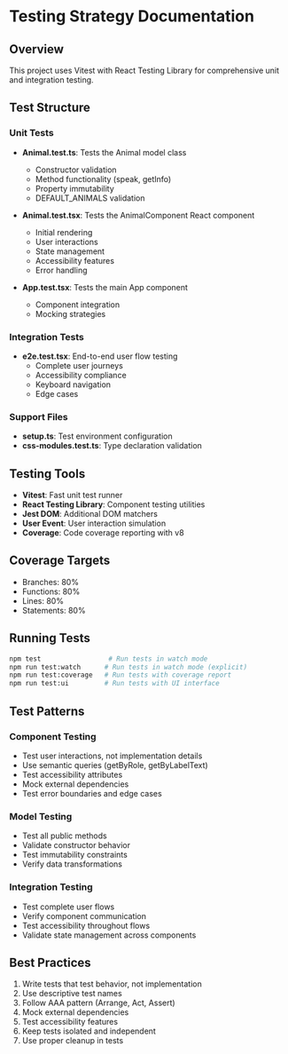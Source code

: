 # Testing Strategy Documentation

## Overview
This project uses Vitest with React Testing Library for comprehensive unit and integration testing.

## Test Structure

### Unit Tests
- **Animal.test.ts**: Tests the Animal model class
  - Constructor validation
  - Method functionality (speak, getInfo)
  - Property immutability
  - DEFAULT_ANIMALS validation

- **Animal.test.tsx**: Tests the AnimalComponent React component
  - Initial rendering
  - User interactions
  - State management
  - Accessibility features
  - Error handling

- **App.test.tsx**: Tests the main App component
  - Component integration
  - Mocking strategies

### Integration Tests
- **e2e.test.tsx**: End-to-end user flow testing
  - Complete user journeys
  - Accessibility compliance
  - Keyboard navigation
  - Edge cases

### Support Files
- **setup.ts**: Test environment configuration
- **css-modules.test.ts**: Type declaration validation

## Testing Tools
- **Vitest**: Fast unit test runner
- **React Testing Library**: Component testing utilities
- **Jest DOM**: Additional DOM matchers
- **User Event**: User interaction simulation
- **Coverage**: Code coverage reporting with v8

## Coverage Targets
- Branches: 80%
- Functions: 80%
- Lines: 80%
- Statements: 80%

## Running Tests
```bash
npm test                 # Run tests in watch mode
npm run test:watch      # Run tests in watch mode (explicit)
npm run test:coverage   # Run tests with coverage report
npm run test:ui         # Run tests with UI interface
```

## Test Patterns

### Component Testing
- Test user interactions, not implementation details
- Use semantic queries (getByRole, getByLabelText)
- Test accessibility attributes
- Mock external dependencies
- Test error boundaries and edge cases

### Model Testing
- Test all public methods
- Validate constructor behavior
- Test immutability constraints
- Verify data transformations

### Integration Testing
- Test complete user flows
- Verify component communication
- Test accessibility throughout flows
- Validate state management across components

## Best Practices
1. Write tests that test behavior, not implementation
2. Use descriptive test names
3. Follow AAA pattern (Arrange, Act, Assert)
4. Mock external dependencies
5. Test accessibility features
6. Keep tests isolated and independent
7. Use proper cleanup in tests